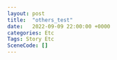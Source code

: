 ```yaml
---
layout: post
title:  "others_test"
date:   2022-09-09 22:00:00 +0000
categories: Etc
Tags: Story Etc
SceneCode: []
---
```

